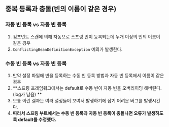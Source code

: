 ## 중복 등록과 충돌(빈의 이름이 같은 경우)  
### 자동 빈 등록 vs 자동 빈 등록 
1. 컴포넌트 스캔에 의해 자동으로 스프링 빈이 등록되는데 두개 이상의 빈의 이름이 같은 경우
2. `ConflictingBeanDefinitionException` 예외가 발생한다.

### 수동 빈 등록 vs 자동 빈 등록 
1. 만약 설정 파일에 빈을 등록하는 수동 빈 등록 방법과 자동 빈 등록에서 이름이 같은 경우 
2. **스프링 프레임워크에서는 default로 수동 빈이 자동 빈을 오버리이딩 해버린다. (log가 남음) **
3. 보통 이런 결과는 여러 설정들이 꼬여서 발생하기에 잡기 어려운 버그를 발생시킨다.
4. **따라서 스프링 부트에서는 수동 빈 등록과 자동 빈 등록이 충돌나면 오류가 발생하도록 default를 수정했다.**
